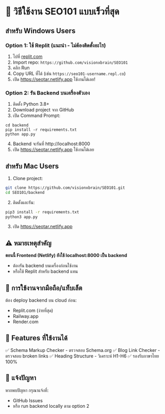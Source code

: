 # 🚀 วิธีใช้งาน SEO101 แบบเร็วที่สุด

## สำหรับ Windows Users

### Option 1: ใช้ Replit (แนะนำ - ไม่ต้องติดตั้งอะไร)
1. ไปที่ [replit.com](https://replit.com)
2. Import repo: `https://github.com/visionxbrain/SEO101`
3. คลิก Run
4. Copy URL ที่ได้ (เช่น `https://seo101-username.repl.co`)
5. เปิด https://seotar.netlify.app ใช้งานได้เลย!

### Option 2: รัน Backend บนเครื่องตัวเอง
1. ติดตั้ง Python 3.8+
2. Download project จาก GitHub
3. เปิด Command Prompt:
```batch
cd backend
pip install -r requirements.txt
python app.py
```
4. Backend จะรันที่ http://localhost:8000
5. เปิด https://seotar.netlify.app ใช้งานได้เลย

## สำหรับ Mac Users

1. Clone project:
```bash
git clone https://github.com/visionxbrain/SEO101.git
cd SEO101/backend
```

2. ติดตั้งและรัน:
```bash
pip3 install -r requirements.txt
python3 app.py
```

3. เปิด https://seotar.netlify.app

## ⚠️ หมายเหตุสำคัญ

**ตอนนี้ Frontend (Netlify) ยังใช้ localhost:8000 เป็น backend**
- ต้องรัน backend บนเครื่องก่อนใช้งาน
- หรือใช้ Replit สำหรับ backend แทน

## 📱 การใช้งานจากมือถือ/แท็บเล็ต

ต้อง deploy backend บน cloud ก่อน:
- Replit.com (ง่ายที่สุด)
- Railway.app
- Render.com

## 🎯 Features ที่ใช้งานได้

✅ Schema Markup Checker - ตรวจสอบ Schema.org
✅ Blog Link Checker - ตรวจสอบ broken links
✅ Heading Structure - วิเคราะห์ H1-H6
✅ รองรับภาษาไทย 100%

## 🐛 แจ้งปัญหา

หากพบปัญหา กรุณาแจ้งที่:
- GitHub Issues
- หรือ run backend locally ตาม option 2